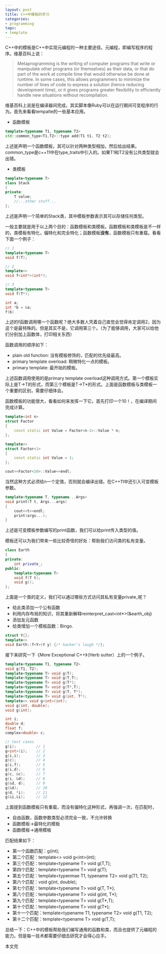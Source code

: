 ```yaml
---
layout: post
title: C++中模板的学习
categories:
- programming
tags:
- template
---
```


C++中的模板是C++中实现元编程的一种主要途径。元编程，即编写程序的程序。维基百科上说：
>Metaprogramming is the writing of computer programs that write or manipulate other programs (or themselves) as their data, or that do part of the work at compile time that would otherwise be done at runtime. In some cases, this allows programmers to minimize the number of lines of code to express a solution (hence reducing development time), or it gives programs greater flexibility to efficiently handle new situations without recompilation.

维基百科上说是在编译器间完成，其实脚本像Ruby可以在运行期间可变程序的行为。首先来看看tempalte的一些基本应用。

+ 函数模板

```cpp
template<typename T1, typename T2>
std::common_type<T1,T2>::type add(T1 t1, T2 t2);
```

上述是声明一个函数模板，其可以针对两种类型相加，然后给出结果。common_type是c++11中在type_traits中引入的。如果T1和T2没有公共类型就会出错。

+ 类模板

```cpp
template<typename T>
class Stack
{
private:
	T value;
	//...other stuff...
};
```

上述是声明一个简单的Stack类，其中模板参数表示其可以存储任何类型。

一般主要就是用于以上两个目的：函数模板和类模板。函数模板和类模板是不一样的，类模板有特化，偏特化和完全特化；函数模板**没有**，函数模板只有重载。看看下面一个例子：

```cpp
// 1
template<typename T>
void f(T);

// 2
template<>
void f<int*>(int*);

// 3
template<typename T>
void f(T*);

int a;
int *b = &a;
f(b)
```

上述的f函数调用哪一个函数呢？绝大多数人凭着自己直觉会觉得肯定调用2，因为这个是最特殊的。但是其实不是，它调用第三个。（为了能够调用，大家可以给他们分别加上函数体，打印相关东西）

函数调用的顺序如下：

+ plain old function: 没有模板修饰的，匹配的优先级最高。
+ primary template overload: 稍微特化一点的模板。
+ primary template: 最开始的模板。

上述函数调用使用的是primary template overload这种调用方式。第一个模板实际上是T-\>T的形式，而第三个模板是T-\>T\*的形式。上面是函数模板与类模板一个重要的区别，需要仔细体会。

函数模板的功能很大，看看如何来发挥一下它。首先打印一个10！，在编译期间完成计算。

```cpp
template<int n>
struct Factor
{
	const static int Value = Factor<n-1>::Value * n;
};

template<>
struct Factor<1>
{
	const static int Value = 1;
};

cout<<Factor<10>::Value<<endl;
```

当然这种方式必须给n一个定值，否则就会编译出错。在C++11中还引入可变模板参数。

```cpp
template<typename T, typename...Args>
void print(T t, Args...args)
{
	cout<<t<<endl;
	print(args...);
}
```

上述是可变模板参数编写的print函数，我们可以给print传入类型的值。

模板还可以为我们带来一些比较奇怪的好处：帮助我们访问类的私有变量。

```cpp
class Earth
{
private:
	int private_;
public:
	template<typename T>
	void f(T t);
	void g();
};
```

上面是一个类的定义，我们可以通过哪些方式访问其私有变量private\_呢？

+ 给此类添加一个公有函数
+ 利用内存布局的知识，将其重新解释reinterpret\_cast<int*>(&earth\_obj)
+ 添加友元函数
+ 给类增加一个模板函数：Bingo.

```cpp
struct Y{};
template<>
void Earth::f<Y>(Y y) {/* hacker's laugh */};
```

接下来研究一下《More Exceptional C++》（Herb sutter）上的一个例子。

```cpp
template<typename T1, typename T2>
void g(T1, T2);
template<typename T> void g(T);
template<typename T> void g(T,T);
template<typename T> void g(T*);
template<typename T> void g(T*,T);
template<typename T> void g(T, T*);
template<typename T> void g(int, T*);
template<> void g<int>(int);
void g(int, double);
void g(int);

int i;
double d;
float f;
complex<double> c;

// test cases
g(i);         // 1
g<int>(i);    // 2
g(i,i);       // 3
g(c);         // 4
g(i,f);       // 5
g(i,d);       // 6
g(c, &c);     // 7
g(i, &d);     // 8
g(&d, d);     // 9
g(&d);        // 10
g(d, *i);     // 11
g(&i,&i);     // 12
```

上面提到函数模板只有重载，而没有偏特化这种形式，再强调一次，在匹配时，

+ 自由函数，函数参数类型必须完全一致，不允许转换
+ 函数模板-\>最特化的模板
+ 函数模板-\>通用模板

匹配结果如下：

+ 第一个函数匹配：g(int);
+ 第二个匹配：template<\> void g<int\>(int);
+ 第三个匹配：template<typename T\> void g(T,T);
+ 第四个匹配：template<typename T\> void g(T);
+ 第五个匹配：template<typenmae T1, typename T2\> void g(T1, T2);
+ 第六个匹配：void g(int, double);
+ 第七个匹配：template<typename T\> void g(T, T*);
+ 第八个匹配：template<typename T\> void g(int, T*);
+ 第九个匹配：template<typename T\> void g(T*,T);
+ 第十个匹配：template<typename T\> void g(T*);
+ 第十一个匹配：template<typename T1, typename T2\> void g(T1, T2);
+ 第十二个匹配：template<typename T\> void g(T,T);

总结一下：C++中的模板帮助我们编写通用的函数和类，而且也提供了元编程的能力。但是每一技术都需要仔细去研究才会得心应手。

本文完
